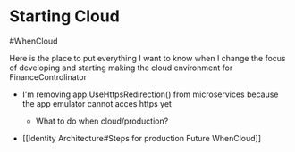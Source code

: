 # Starting Cloud

#WhenCloud 

Here is the place to put everything I want to know when I change the focus of developing and starting making the cloud environment for FinanceControlinator

- I'm removing app.UseHttpsRedirection() from microservices because the app emulator cannot acces https yet
	- What to do when cloud/production?

- [[Identity Architecture#Steps for production Future WhenCloud]]